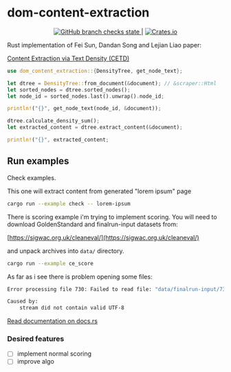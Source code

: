 # dom-content-extraction

<div align="center">
 <a href="https://github.com/oiwn/dom-content-extraction/actions/workflows/ci.yml">
        <img src="https://img.shields.io/github/checks-status/oiwn/dom-content-extraction/main" alt="GitHub branch checks state">
    </a>
    |
    <a href="https://crates.io/crates/dom-content-extraction">
        <img src="https://img.shields.io/crates/dr/dom-content-extraction" alt="Crates.io">
    </a>
</div>

Rust implementation of Fei Sun, Dandan Song and Lejian Liao paper:

[Content Extraction via Text Density (CETD)](http://ofey.me/papers/cetd-sigir11.pdf)

```rust
use dom_content_extraction::{DensityTree, get_node_text};

let dtree = DensityTree::from_document(&document); // &scraper::Html 
let sorted_nodes = dtree.sorted_nodes();
let node_id = sorted_nodes.last().unwrap().node_id;

println!("{}", get_node_text(node_id, &document));

dtree.calculate_density_sum();
let extracted_content = dtree.extract_content(&document);

println!("{}", extracted_content;
```
## Run examples

Check examples.

This one will extract content from generated "lorem ipsum" page

```bash
cargo run --example check -- lorem-ipsum 
```

There is scoring example i'm trying to implement scoring.
You will need to download GoldenStandard and finalrun-input datasets from:

[https://sigwac.org.uk/cleaneval/](https://sigwac.org.uk/cleaneval/)

and unpack archives into `data/` directory.

```bash
cargo run --example ce_score
```

As far as i see there is problem opening some files:

```bash
Error processing file 730: Failed to read file: "data/finalrun-input/730.html"

Caused by:
    stream did not contain valid UTF-8
```

[Read documentation on docs.rs](https://docs.rs/dom-content-extraction/latest/dom_content_extraction/)


### Desired features

- [ ] implement normal scoring
- [ ] improve algo
